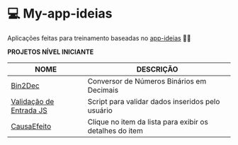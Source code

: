 # :computer: My-app-ideias

 Aplicações feitas para treinamento baseadas no [app-ideias](https://github.com/florinpop17/app-ideas) :woman_student:

**PROJETOS NÍVEL INICIANTE**

NOME | DESCRIÇÃO
---|---
[Bin2Dec](https://github.com/CarolineSantosAlves/My-app-ideias/tree/master/Projetos/Bin2Dec)|Conversor de Números Binários em Decimais
[Validação de Entrada JS](https://github.com/CarolineSantosAlves/My-app-ideias/tree/master/Projetos/Valida%C3%A7aoJSRegex)|Script para validar dados inseridos pelo usuário
[CausaEfeito](https://github.com/CarolineSantosAlves/My-app-ideias/tree/master/Projetos/Causa_Efeito)|Clique no item da lista para exibir os detalhes do item

